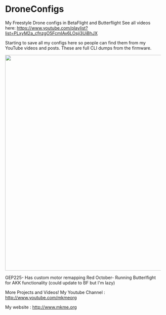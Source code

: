 # DroneConfigs
My Freestyle Drone configs in BetaFlight and Butterflight
See all videos here: https://www.youtube.com/playlist?list=PLxyM2a_cfnzgO5FcmIAv6LOsji3UiBhJX

Starting to save all my configs here so people can find them from my YouTube videos and posts. These are full CLI dumps from the firmware.


<img src="https://github.com/MKme/DroneConfigs/blob/master/Images/2019-02-15%2020.00.52.jpg" width="700"/>

GEP225- Has custom motor remapping
Red October- Running Butterlfight for AKK functionality (could update to BF but I'm lazy)


More Projects and Videos! My Youtube Channel : http://www.youtube.com/mkmeorg

My website : http://www.mkme.org
